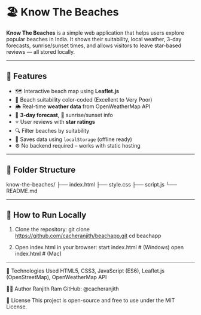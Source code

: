 # 🏖️ Know The Beaches

**Know The Beaches** is a simple web application that helps users explore popular beaches in India. It shows their suitability, local weather, 
3-day forecasts, sunrise/sunset times, and allows visitors to leave star-based reviews — all stored locally.

---

## 🌟 Features

- 🗺️ Interactive beach map using **Leaflet.js**
- 🎨 Beach suitability color-coded (Excellent to Very Poor)
- 🌦️ Real-time **weather data** from OpenWeatherMap API
- 📅 **3-day forecast**, 🌅 sunrise/sunset info
- ⭐ User reviews with **star ratings**
- 🔍 Filter beaches by suitability
- 💾 Saves data using `localStorage` (offline ready)
- ⚙️ No backend required – works with static hosting

---

## 📁 Folder Structure

know-the-beaches/
├── index.html
├── style.css
├── script.js
└── README.md

---

## 🚀 How to Run Locally

1. Clone the repository:
   git clone https://github.com/cacheranjith/beachapp.git
   cd beachapp
   
2. Open index.html in your browser:
    start index.html     # (Windows)
    open index.html      # (Mac)

---

📌 Technologies Used
  HTML5,
  CSS3,
  JavaScript (ES6),
  Leaflet.js (OpenStreetMap),
  OpenWeatherMap API

🙋‍♂️ Author
Ranjith Ram
GitHub: @cacheranjith

📄 License
This project is open-source and free to use under the MIT License.

   
